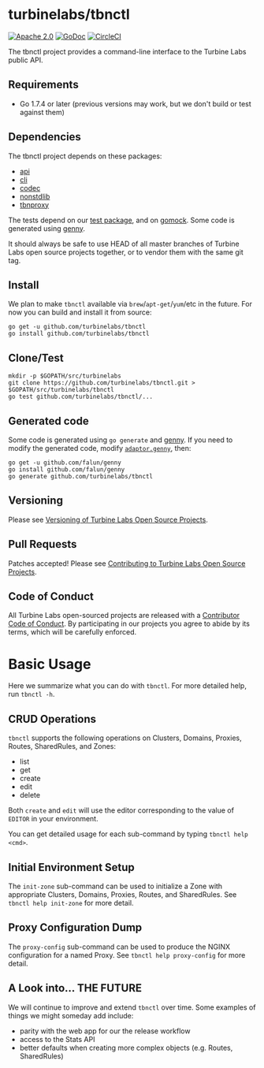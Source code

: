 
[//]: # ( Copyright 2017 Turbine Labs, Inc.                                   )
[//]: # ( you may not use this file except in compliance with the License.    )
[//]: # ( You may obtain a copy of the License at                             )
[//]: # (                                                                     )
[//]: # (     http://www.apache.org/licenses/LICENSE-2.0                      )
[//]: # (                                                                     )
[//]: # ( Unless required by applicable law or agreed to in writing, software )
[//]: # ( distributed under the License is distributed on an "AS IS" BASIS,   )
[//]: # ( WITHOUT WARRANTIES OR CONDITIONS OF ANY KIND, either express or     )
[//]: # ( implied. See the License for the specific language governing        )
[//]: # ( permissions and limitations under the License.                      )

# turbinelabs/tbnctl

[![Apache 2.0](https://img.shields.io/hexpm/l/plug.svg)](LICENSE)
[![GoDoc](https://https://godoc.org/github.com/turbinelabs/tbnctl?status.svg)](https://https://godoc.org/github.com/turbinelabs/tbnctl)
[![CircleCI](https://circleci.com/gh/turbinelabs/tbnctl.svg?style=shield)](https://circleci.com/gh/turbinelabs/tbnctl)

The tbnctl project provides a command-line interface to the Turbine Labs public API.

## Requirements

- Go 1.7.4 or later (previous versions may work, but we don't build or test against them)

## Dependencies

The tbnctl project depends on these packages:

- [api](https://github.com/turbinelabs/api)
- [cli](https://github.com/turbinelabs/cli)
- [codec](https://github.com/turbinelabs/codec)
- [nonstdlib](https://github.com/turbinelabs/nonstdlib)
- [tbnproxy](https://github.com/turbinelabs/tbnproxy)

The tests depend on our [test package](https://github.com/turbinelabs/test),
and on [gomock](https://github.com/golang/mock). Some code is generated using
[genny](http://github.com/falun/genny).

It should always be safe to use HEAD of all master branches of Turbine Labs
open source projects together, or to vendor them with the same git tag.

## Install

We plan to make `tbnctl` available via `brew`/`apt-get`/`yum`/etc in the future.
For now you can build and install it from source:

```
go get -u github.com/turbinelabs/tbnctl
go install github.com/turbinelabs/tbnctl
```

## Clone/Test

```
mkdir -p $GOPATH/src/turbinelabs
git clone https://github.com/turbinelabs/tbnctl.git > $GOPATH/src/turbinelabs/tbnctl
go test github.com/turbinelabs/tbnctl/...
```

## Generated code

Some code is generated using `go generate` and
[genny](http://github.com/falun/genny). If you need to modify the generated
code, modify [`adaptor.genny`](adaptor.genny), then:

```
go get -u github.com/falun/genny
go install github.com/falun/genny
go generate github.com/turbinelabs/tbnctl
```

## Versioning

Please see [Versioning of Turbine Labs Open Source Projects](http://github.com/turbinelabs/developer/blob/master/README.md#versioning).

## Pull Requests

Patches accepted! Please see [Contributing to Turbine Labs Open Source Projects](http://github.com/turbinelabs/developer/blob/master/README.md#contributing).

## Code of Conduct

All Turbine Labs open-sourced projects are released with a
[Contributor Code of Conduct](CODE_OF_CONDUCT.md). By participating in our
projects you agree to abide by its terms, which will be carefully enforced.

# Basic Usage

Here we summarize what you can do with `tbnctl`. For more detailed help,
run `tbnctl -h`.

## CRUD Operations

`tbnctl` supports the following operations on Clusters, Domains, Proxies,
Routes, SharedRules, and Zones:

- list
- get
- create
- edit
- delete

Both `create` and `edit` will use the editor corresponding to the value of
`EDITOR` in your environment.

You can get detailed usage for each sub-command by typing `tbnctl help <cmd>`.

## Initial Environment Setup

The `init-zone` sub-command can be used to initialize a Zone with appropriate
Clusters, Domains, Proxies, Routes, and SharedRules. See `tbnctl help init-zone`
for more detail.

## Proxy Configuration Dump

The `proxy-config` sub-command can be used to produce the NGINX configuration for
a named Proxy. See `tbnctl help proxy-config` for more detail.

## A Look into... THE FUTURE

We will continue to improve and extend `tbnctl` over time. Some examples of
things we might someday add include:

- parity with the web app for our the release workflow
- access to the Stats API
- better defaults when creating more complex objects (e.g. Routes, SharedRules)

